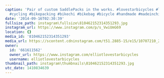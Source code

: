 ```yaml
---
caption: 'Pair of custom SaddlePacks in the works. #lovestarbicycles #lovestarbicyclebags
  #cycling #bikepacking #bikechi #bikebag #bicycle #handmade #madeinchicago'
date: '2014-09-16T02:30:39'
fullsize_path: instagram\fullsize\810462152314351293.jpg
instagram_url: https://www.instagram.com/p/s_VwiUmG69
location: {}
media_id: '810462152314351293'
media_url: https://scontent.cdninstagram.com/t51.2885-15/e15/10707210_298070097059968_791726513_n.jpg?ig_cache_key=ODEwNDYyMTUyMzE0MzUxMjkz.2
owner:
  id: '661611562'
  owner_url: https://www.instagram.com/elliotlovestarbicycles
  username: elliotlovestarbicycles
thumbnail_path: instagram\thumbnails\810462152314351293.jpg
utc_date: 1410834639
---
```

